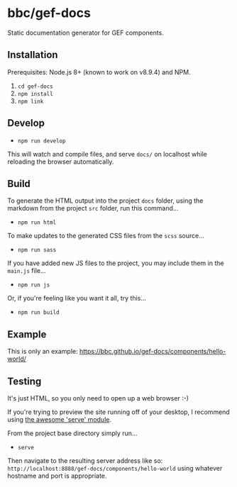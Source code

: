 # bbc/gef-docs
Static documentation generator for GEF components.

## Installation
Prerequisites: Node.js 8+ (known to work on v8.9.4) and NPM.

1. `cd gef-docs`
2. `npm install`
3. `npm link`

## Develop
- `npm run develop`

This will watch and compile files, and serve `docs/` on localhost while reloading the browser automatically.

## Build
To generate the HTML output into the project `docs` folder, using the markdown from the project `src` folder, run this command...

- `npm run html`

To make updates to the generated CSS files from the `scss` source...

- `npm run sass`

If you have added new JS files to the project, you may include them in the `main.js` file...

- `npm run js`

Or, if you're feeling like you want it all, try this...

- `npm run build`

## Example

This is only an example: https://bbc.github.io/gef-docs/components/hello-world/

## Testing

It's just HTML, so you only need to open up a web browser :-)

If you're trying to preview the site running off of your desktop, I recommend using [the awesome 'serve' module](https://www.npmjs.com/package/serve).

From the project base directory simply run...

- `serve`

Then navigate to the resulting server address like so: `http://localhost:8888/gef-docs/components/hello-world` using whatever hostname and port is appropriate.
